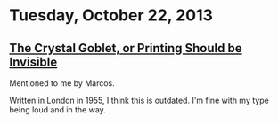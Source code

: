 # Tuesday, October 22, 2013

## [The Crystal Goblet, or Printing Should be Invisible](http://gmunch.home.pipeline.com/typo-L/misc/ward.htm)

Mentioned to me by Marcos.

Written in London in 1955, I think this is outdated. I'm fine with my type
being loud and in the way.
